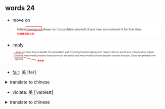 ## words 24
* move on
![](https://raw.githubusercontent.com/wangkaiwd/drawing-bed/master/20200413175540.png)

* imply
![](https://raw.githubusercontent.com/wangkaiwd/drawing-bed/master/20200414160135.png)

* [fair](https://youdao.com/w/fair/#keyfrom=dict2.top): 美 [fer]
<details>
  <summary>translate to chinese</summary>

  adj. 公平的；美丽的；白皙地  
  adv. 公平地；直接地；清除地  
  n. 展览会；市集；美人  
  ![](https://raw.githubusercontent.com/wangkaiwd/drawing-bed/master/2021100419133732.png)
  ![](https://raw.githubusercontent.com/wangkaiwd/drawing-bed/master/20200417002043.png)
</details>

* violate: 美 [ˈvaɪəleɪt]
<details>
  <summary>translate to chinese</summary>

  vt. **违反**；侵犯，妨碍；亵渎  
  ![](https://raw.githubusercontent.com/wangkaiwd/drawing-bed/master/20200419132300.png)
</details>